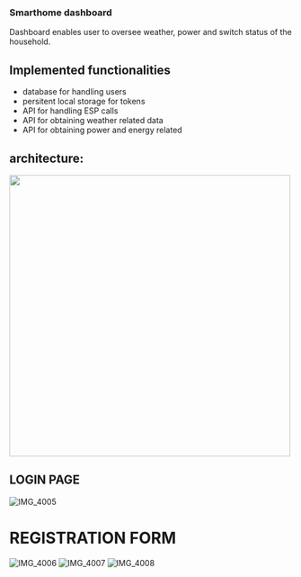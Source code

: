 ### Smarthome dashboard

Dashboard enables user to oversee weather, power and switch status of the household. 

## Implemented functionalities

* database for handling users
* persitent local storage for tokens
* API for handling ESP calls 
* API for obtaining weather related data 
* API for obtaining power and energy related

## architecture:

<p float="center">
  <img src="https://user-images.githubusercontent.com/52485152/153236121-72dca6df-9225-411e-932a-c55ab98be4db.png" width="500" />

</p>

## LOGIN PAGE 

![IMG_4005](https://user-images.githubusercontent.com/52485152/153239062-f4ea5707-7541-4453-967b-2160f618503f.jpg)


# REGISTRATION FORM 
![IMG_4006](https://user-images.githubusercontent.com/52485152/153239075-c4cf887d-5166-4f8b-8123-7064764a0df1.jpg)
![IMG_4007](https://user-images.githubusercontent.com/52485152/153239088-ee599b90-f70a-4c4e-9cd8-a20f2ce16495.jpg)
![IMG_4008](https://user-images.githubusercontent.com/52485152/153239098-33b322aa-2d1c-4d87-b4d2-82a8332a9f0d.jpg)
